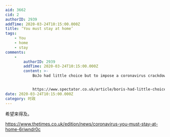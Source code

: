 ```yaml
---
aid: 3662
cid: 2
authorID: 2939
addTime: 2020-03-24T10:15:00.000Z
title: ‘You must stay at home’
tags:
    - You
    - home
    - stay
comments:
    -
        authorID: 2939
        addTime: 2020-03-24T10:15:00.000Z
        content: >-
            BoJo had little choice but to impose a coronavirus crackdown


            https://www.spectator.co.uk/article/boris-had-little-choice-but-to-impose-a-coronavirus-crackdown
date: 2020-03-24T10:15:00.000Z
category: 时政
---
```


希望来得及。

https://www.thetimes.co.uk/edition/news/coronavirus-you-must-stay-at-home-6rjwndr0c
